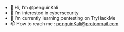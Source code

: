 - 👋 Hi, I’m @penguinKali
- 👀 I’m interested in cybersecurity
- 🌱 I’m currently learning pentesting on TryHackMe
- 📫 How to reach me : penguinKali@protonmail.com
